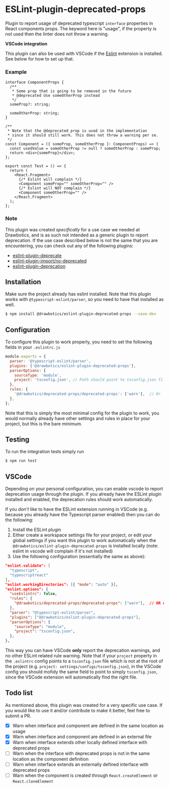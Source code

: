 # ESLint-plugin-deprecated-props

Plugin to report usage of deprecated typescript `interface` properties in React components props. The keyword here is "usage", if the property is not used then the linter does not throw a warning.

**VSCode integration**

This plugin can also be used with VSCode if the [Eslint](https://github.com/microsoft/vscode-eslint) extension is installed. See below for how to set up that.

### Example
```tsx
interface ComponentProps {
  /**
   * Some prop that is going to be removed in the future
   * @deprecated Use someOtherProp instead
   */
  someProp?: string;

  someOtherProp: string;
}

/**
 * Note that the @deprecated prop is used in the implementation
 * since it should still work. This does not throw a warning per se.
 */
const Component = ({ someProp, someOtherProp }: ComponentProps) => {
  const usedValue = someOtherProp != null ? someOtherProp : someProp;
  return <div>{someProp}</div>;
};

export const Test = () => {
  return (
    <React.Fragment>
      {/* Eslint will complain */}
      <Component someProp="" someOtherProp="" /> 
      {/* Eslint will NOT complain */}
      <Component someOtherProp="" />
    </React.Fragment>
  );
};
```

### Note
This plugin was created _specifically_ for a use case we needed at Drawbotics, and is as such not intended as a generic plugin to report deprecation. If the use case described below is not the same that you are encountering, you can check out any of the following plugins:
- [eslint-plugin-deprecate](https://github.com/AlexMost/eslint-plugin-deprecate)
- [eslint-plugin-import/no-deprecated](https://github.com/benmosher/eslint-plugin-import/blob/master/docs/rules/no-deprecated.md)
- [eslint-plugin-deprecation](https://github.com/gund/eslint-plugin-deprecation)


## Installation
Make sure the project already has eslint installed. Note that this plugin works with `@typescript-eslint/parser`, so you need to have that installed as well.
```bash
$ npm install @drawbotics/eslint-plugin-deprecated-props --save-dev
```

## Configuration
To configure this plugin to work properly, you need to set the following fields in your `.eslintrc.js`
```js
module.exports = {
  parser: '@typescript-eslint/parser',
  plugins: ['@drawbotics/eslint-plugin-deprecated-props'],
  parserOptions: {
    sourceType: 'module',
    project: 'tsconfig.json', // Path should point to tsconfig.json file, without leading `./` 
  },
  rules: {
    '@drawbotics/deprecated-props/deprecated-props': ['warn'],  // Or 'error'
  },
};
```
Note that this is simply the most minimal config for the plugin to work, you would normally already have other settings and rules in place for your project, but this is the bare minimum.

## Testing
To run the integration tests simply run
```bash
$ npm run test
```

## VSCode
Depending on your personal configuration, you can enable vscode to report deprecation usage through the plugin. If you already have the ESLint plugin installed and enabled, the deprecation rules should work automatically.

If you _don't_ like to have the ESLint extension running in VSCode (e.g. because you already have the Typescript parser enabled) then you can do the following:
1. Install the ESLint plugin
2. Either create a workspace settings file for your project, or edit your global settings if you want this plugin to work automatically when the `@drawbotics/eslint-plugin-deprecated-props` is installed locally (note: eslint in vscode will complain if it's not installed)
3. Use the following configuration (essentially the same as above):
```json
"eslint.validate": [
  "typescript",
  "typescriptreact"
],
"eslint.workingDirectories": [{ "mode": "auto" }],
"eslint.options": {
  "useEslintrc": false,
  "rules": {
    "@drawbotics/deprecated-props/deprecated-props": ["warn"],  // OR error
  },
  "parser": "@typescript-eslint/parser",
  "plugins": ["@drawbotics/eslint-plugin-deprecated-props"],
  "parserOptions": {
    "sourceType": "module",
    "project": "tsconfig.json",
  },
},
```
This way you can have VSCode **only** report the deprecation warnings, and no other ESLint related rule warning. Note that if your `project` property in the `.eslintrc` config points to a `tsconfig.json` file which is not at the root of the project (e.g. `project: settings/configs/tsconfig.json`), in the VSCode config you should mofidy the same field to point to simply `tsconfig.json`, since the VSCode extension will automatically find the right file.

## Todo list
As mentioned above, this plugin was created for a very specific use case. If you would like to use it and/or contribute to make it better, feel free to submit a PR.

- [x] Warn when interface and component are defined in the same location as usage
- [x] Warn when interface and component are defined in an external file
- [x] Warn when interface extends other locally defined interface with deprecated props
- [ ] Warn when the interface with deprecated props is not in the same location as the component definition
- [ ] Warn when interface extends an externally defined interface with deprecated props
- [ ] Warn when the component is created through `React.createElement` or `React.cloneElement`